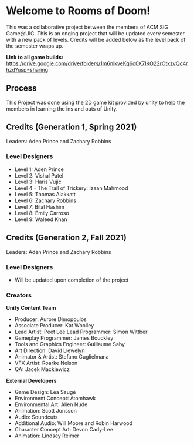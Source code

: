 # Welcome to Rooms of Doom!

This was a collaborative project between the members of ACM SIG Game@UIC. This is an onging project that will be updated every semester with a new pack of levels. Credits will be added below as the level pack of the semester wraps up. 

<b>Link to all game builds:</b>
https://drive.google.com/drive/folders/1m6nikveKq6c0X7IKO22rOtkzvQc4rhzd?usp=sharing

## Process

This Project was done using the 2D game kit provided by unity to help the members in learning the ins and outs of Unity.

## Credits (Generation 1, Spring 2021)
Leaders: Aden Prince and Zachary Robbins
### Level Designers 
* Level 1: Aden Prince 
* Level 2: Vishal Patel 
* Level 3: Haris Vujic 
* Level 4 - The Trail of Trickery: Izaan Mahmood 
* Level 5: Thomas Alakkatt 
* Level 6: Zachary Robbins 
* Level 7: Bilal Hashim 
* Level 8: Emily Carroso 
* Level 9: Waleed Khan 

## Credits (Generation 2, Fall 2021)
Leaders: Aden Prince and Zachary Robbins
### Level Designers 
* Will be updated upon completion of the project

### Creators 
<b>Unity Content Team </b> 
* Producer: Aurore Dimopoulos 
* Associate Producer: Kat Woolley 
* Lead Artist: Peet Lee Lead Programmer: Simon Wittber 
* Gameplay Programmer: James Bouckley 
* Tools and Graphics Engineer: Guillaume Saby 
* Art Direction: David Llewelyn 
* Animator & Artist: Stefano Guglielmana 
* VFX Artist: Roarke Nelson 
* QA: Jacek Mackiewicz 

<b>External Developers </b> 
* Game Design: Léa Saugé 
* Environment Concept: Atomhawk 
* Environmental Art: Alien Nude 
* Animation: Scott Jonsson 
* Audio: Soundcuts 
* Additional Audio: Will Moore and Robin Harwood 
* Character Concept Art: Devon Cady-Lee 
* Animation: Lindsey Reimer
